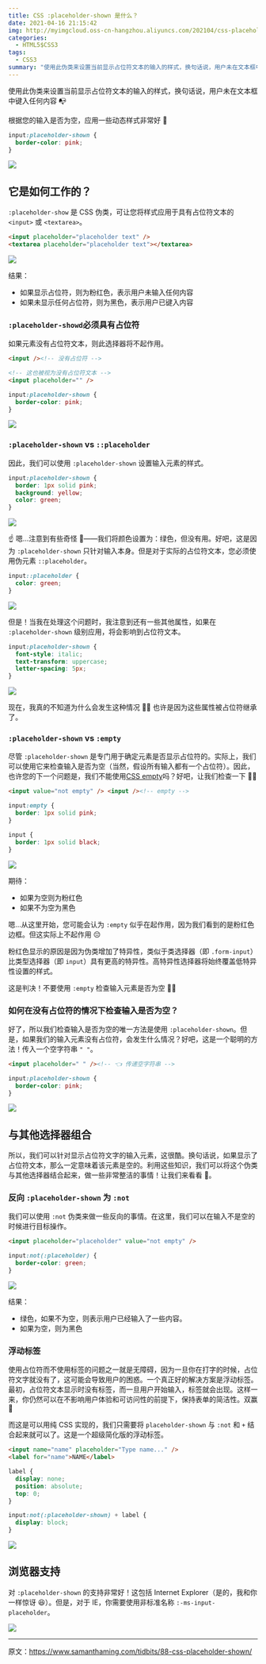 ```yaml
---
title: CSS :placeholder-shown 是什么？
date: 2021-04-16 21:15:42
img: http://myimgcloud.oss-cn-hangzhou.aliyuncs.com/202104/css-placeholder-shown/banner.png
categories:
  - HTML5$CSS3
tags:
  - CSS3
summary: "使用此伪类来设置当前显示占位符文本的输入的样式，换句话说，用户未在文本框中键入任何内容"
---
```


使用此伪类来设置当前显示占位符文本的输入的样式，换句话说，用户未在文本框中键入任何内容 📭

根据您的输入是否为空，应用一些动态样式非常好 👏

<!-- more -->

```css
input:placeholder-shown {
  border-color: pink;
}
```

![](http://myimgcloud.oss-cn-hangzhou.aliyuncs.com/202104/css-placeholder-shown/1.png)

## 它是如何工作的？

`:placeholder-show` 是 CSS 伪类，可让您将样式应用于具有占位符文本的 `<input>` 或 `<textarea>`。

```html
<input placeholder="placeholder text" />
<textarea placeholder="placeholder text"></textarea>
```

![](http://myimgcloud.oss-cn-hangzhou.aliyuncs.com/202104/css-placeholder-shown/2.png)

结果：

- 如果显示占位符，则为粉红色，表示用户未输入任何内容
- 如果未显示任何占位符，则为黑色，表示用户已键入内容

### `:placeholder-showd`必须具有占位符

如果元素没有占位符文本，则此选择器将不起作用。

```html
<input /><!-- 没有占位符 -->

<!-- 这也被视为没有占位符文本 -->
<input placeholder="" />
```

```css
input:placeholder-shown {
  border-color: pink;
}
```

![](http://myimgcloud.oss-cn-hangzhou.aliyuncs.com/202104/css-placeholder-shown/3.png)

### `:placeholder-shown` vs `::placeholder`

因此，我们可以使用 `:placeholder-shown` 设置输入元素的样式。

```css
input:placeholder-shown {
  border: 1px solid pink;
  background: yellow;
  color: green;
}
```

![](http://myimgcloud.oss-cn-hangzhou.aliyuncs.com/202104/css-placeholder-shown/4.gif)

☝️ 嗯...注意到有些奇怪 🤔——我们将颜色设置为：绿色，但没有用。好吧，这是因为 `:placeholder-shown` 只针对输入本身。但是对于实际的占位符文本，您必须使用伪元素 `::placeholder`。

```css
input::placeholder {
  color: green;
}
```

![](http://myimgcloud.oss-cn-hangzhou.aliyuncs.com/202104/css-placeholder-shown/5.gif)

但是！当我在处理这个问题时，我注意到还有一些其他属性，如果在 `:placeholder-shown` 级别应用，将会影响到占位符文本。

```css
input:placeholder-shown {
  font-style: italic;
  text-transform: uppercase;
  letter-spacing: 5px;
}
```

![](http://myimgcloud.oss-cn-hangzhou.aliyuncs.com/202104/css-placeholder-shown/6.png)

现在，我真的不知道为什么会发生这种情况 🤷‍♀️ 也许是因为这些属性被占位符继承了。

### `:placeholder-shown` vs `:empty`

尽管 `:placeholder-shown` 是专门用于确定元素是否显示占位符的。实际上，我们可以使用它来检查输入是否为空（当然，假设所有输入都有一个占位符）。因此，也许您的下一个问题是，我们不能使用[CSS empty](https://www.samanthaming.com/tidbits/72-css-empty-selector/)吗？好吧，让我们检查一下 👩‍🔬

```html
<input value="not empty" /> <input /><!-- empty -->
```

```css
input:empty {
  border: 1px solid pink;
}

input {
  border: 1px solid black;
}
```

![](http://myimgcloud.oss-cn-hangzhou.aliyuncs.com/202104/css-placeholder-shown/7.png)

期待：

- 如果为空则为粉红色
- 如果不为空为黑色

嗯...从这里开始，您可能会认为 `:empty` 似乎在起作用，因为我们看到的是粉红色边框。但这实际上不起作用 😔

粉红色显示的原因是因为伪类增加了特异性，类似于类选择器（即 `.form-input`）比类型选择器（即 `input`）具有更高的特异性。高特异性选择器将始终覆盖低特异性设置的样式。

这是判决！不要使用 `:empty` 检查输入元素是否为空 🙅‍♀️

### 如何在没有占位符的情况下检查输入是否为空？

好了，所以我们检查输入是否为空的唯一方法是使用 `:placeholder-shown`。但是，如果我们的输入元素没有占位符，会发生什么情况？好吧，这是一个聪明的方法！传入一个空字符串 `" "`。

```html
<input placeholder=" " /><!-- 👈 传递空字符串 -->
```

```css
input:placeholder-shown {
  border-color: pink;
}
```

![](http://myimgcloud.oss-cn-hangzhou.aliyuncs.com/202104/css-placeholder-shown/8.gif)

## 与其他选择器组合

所以，我们可以针对显示占位符文字的输入元素，这很酷。换句话说，如果显示了占位符文本，那么一定意味着该元素是空的。利用这些知识，我们可以将这个伪类与其他选择器结合起来，做一些非常整洁的事情！让我们来看看 🤩。

### 反向 `:placeholder-shown` 为 `:not`

我们可以使用 `:not` 伪类来做一些反向的事情。在这里，我们可以在输入不是空的时候进行目标操作。

```html
<input placeholder="placeholder" value="not empty" />
```

```css
input:not(:placeholder) {
  border-color: green;
}
```

![](http://myimgcloud.oss-cn-hangzhou.aliyuncs.com/202104/css-placeholder-shown/9.gif)

结果：

- 绿色，如果不为空，则表示用户已经输入了一些内容。
- 如果为空，则为黑色

### 浮动标签

使用占位符而不使用标签的问题之一就是无障碍，因为一旦你在打字的时候，占位符文字就没有了，这可能会导致用户的困惑。一个真正好的解决方案是浮动标签。最初，占位符文本显示时没有标签，而一旦用户开始输入，标签就会出现。这样一来，你仍然可以在不影响用户体验和可访问性的前提下，保持表单的简洁性。双赢 🥳

而这是可以用纯 CSS 实现的，我们只需要将 `placeholder-shown` 与 `:not` 和 `+` 结合起来就可以了。这是一个超级简化版的浮动标签。

```html
<input name="name" placeholder="Type name..." />
<label for="name">NAME</label>
```

```css
label {
  display: none;
  position: absolute;
  top: 0;
}

input:not(:placeholder-shown) + label {
  display: block;
}
```

![](http://myimgcloud.oss-cn-hangzhou.aliyuncs.com/202104/css-placeholder-shown/10.gif)

## 浏览器支持

对 `:placeholder-shown` 的支持非常好！这包括 Internet Explorer（是的，我和你一样惊讶 😆）。但是，对于 IE，你需要使用非标准名称 `:-ms-input-placeholder`。

![](http://myimgcloud.oss-cn-hangzhou.aliyuncs.com/202104/css-placeholder-shown/11.png)

---

原文：https://www.samanthaming.com/tidbits/88-css-placeholder-shown/
